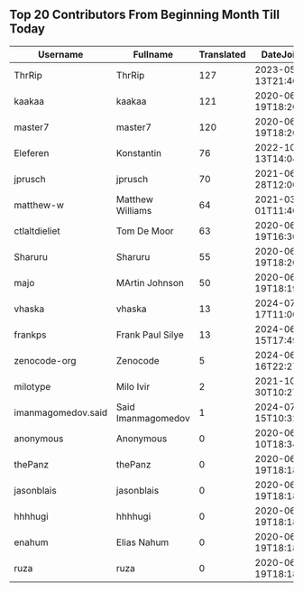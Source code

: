 ## Top 20 Contributors From Beginning Month Till Today ##
|Username|Fullname|Translated|DateJoined|Language|
|--------|--------|----------|----------|-------|
|ThrRip|ThrRip|127|2023-05-13T21:46:16.|zh_Hans|
|kaakaa|kaakaa|121|2020-06-19T18:20:26Z|ja|
|master7|master7|120|2020-06-19T18:20:39.|pl|
|Eleferen|Konstantin|76|2022-10-13T14:04:24Z|ru|
|jprusch|jprusch|70|2021-06-28T12:00:18.|de|
|matthew-w|Matthew Williams|64|2021-03-01T11:40:28.|en_AU|
|ctlaltdieliet|Tom De Moor|63|2020-06-19T16:30:47Z|nl|
|Sharuru|Sharuru|55|2020-06-19T18:20:22.|zh_Hans|
|majo|MArtin Johnson|50|2020-06-19T18:19:45Z|sv|
|vhaska|vhaska|13|2024-07-17T11:00:05.|cs|
|frankps|Frank Paul Silye|13|2024-06-15T17:49:35.|nb_NO|
|zenocode-org|Zenocode|5|2024-06-16T22:27:50.|fr|
|milotype|Milo Ivir|2|2021-10-30T10:27:42.|hr|
|imanmagomedov.said|Said Imanmagomedov|1|2024-07-15T10:32:56.||
|anonymous|Anonymous|0|2020-06-10T18:34:14.||
|thePanz|thePanz|0|2020-06-19T18:18:53Z||
|jasonblais|jasonblais|0|2020-06-19T18:18:54Z||
|hhhhugi|hhhhugi|0|2020-06-19T18:18:56.||
|enahum|Elias  Nahum|0|2020-06-19T18:18:56Z|es|
|ruza|ruza|0|2020-06-19T18:18:57.||
